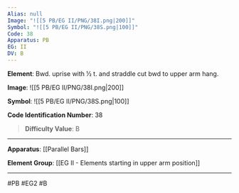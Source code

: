 ```yaml
---
Alias: null
Image: "![[5 PB/EG II/PNG/38I.png|200]]"
Symbol: "![[5 PB/EG II/PNG/38S.png|100]]"
Code: 38
Apparatus: PB
EG: II
DV: B
---
```

**Element**: Bwd. uprise with 1⁄2 t. and straddle cut bwd to upper arm hang.

**Image**:
![[5 PB/EG II/PNG/38I.png|200]]

**Symbol**:
![[5 PB/EG II/PNG/38S.png|100]]

**Code Identification Number**: 38

>**Difficulty Value**: B

___
**Apparatus**: [[Parallel Bars]]

**Element Group**: [[EG II -  Elements starting in upper arm position]]
___
#PB #EG2 #B
